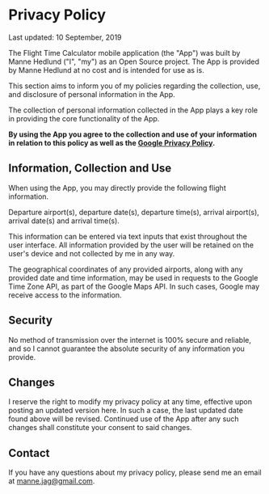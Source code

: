 # Privacy Policy
Last updated: 10 September, 2019

The Flight Time Calculator mobile application (the "App") was built by Manne Hedlund ("I", "my") as an Open Source project. The App is provided by Manne Hedlund at no cost and is intended for use as is.

This section aims to inform you of my policies regarding the collection, use, and disclosure of personal information in the App.

The collection of personal information collected in the App plays a key role in providing the core functionality of the App.

**By using the App you agree to the collection and use of your information in relation to this policy as well as the [Google Privacy Policy](https://www.google.com/policies/privacy).**

## Information, Collection and Use
When using the App, you may directly provide the following flight information.

Departure airport(s), departure date(s), departure time(s), arrival airport(s), arrival date(s) and arrival time(s).

This information can be entered via text inputs that exist throughout the user interface. All information provided by the user will be retained on the user's device and not collected by me in any way.

The geographical coordinates of any provided airports, along with any provided date and time information, may be used in requests to the Google Time Zone API, as part of the Google Maps API. In such cases, Google may receive access to the information.

## Security
No method of transmission over the internet is 100% secure and reliable, and so I cannot guarantee the absolute security of any information you provide.

## Changes
I reserve the right to modify my privacy policy at any time, effective upon posting an updated version here.
In such a case, the last updated date found above will be revised.
Continued use of the App after any such changes shall constitute your consent to said changes.

## Contact
If you have any questions about my privacy policy, please send me an email at manne.jag@gmail.com.
